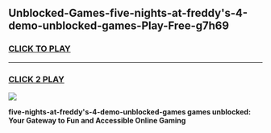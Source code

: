 
## Unblocked-Games-five-nights-at-freddy's-4-demo-unblocked-games-Play-Free-g7h69
<h3>
<a href="https://premium76.site?title=five-nights-at-freddy's-4-demo-unblocked-games&ref=22A">CLICK TO PLAY</a></h3>
<hr>

<h3>
<a href="https://premium76.site?title=five-nights-at-freddy's-4-demo-unblocked-games&ref=22A">CLICK 2 PLAY</a>
  
</h3>

<a href="https://premium76.site?title=five-nights-at-freddy's-4-demo-unblocked-games&ref=22A"><img src="https://clearcache.store/games.png"></a>


**five-nights-at-freddy's-4-demo-unblocked-games games unblocked: Your Gateway to Fun and Accessible Online Gaming**
